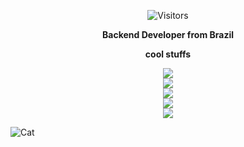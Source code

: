 
<p align="center">
  <img alt="Visitors" src="https://komarev.com/ghpvc/?username=Niix-Dan&color=green" />
</p>

<p align="center">
  <b>Backend Developer from Brazil</b>
</p>

<p align="center">
  <b>cool stuffs</b>
</p>

<p align="center">
  <a href="https://discord.js.org/#/"><img src="https://img.shields.io/badge/Discord.js-FF0000?style=for-the-badge&logo=discord&logoColor=white" /></a><br>
  <a href="https://github.com/DV8FromTheWorld/JDA"><img src="https://img.shields.io/badge/JDA-FF0000?style=for-the-badge&logo=github&logoColor=white" /></a><br>
  <a href="https://github.com/CryptoMorin/XSeries"><img src="https://img.shields.io/badge/XSeries-F7E860?style=for-the-badge&logo=github&logoColor=white" /></a><br>
  <a href="https://github.com/Niix-Dan/WdMath"><img src="https://img.shields.io/badge/WdMath-69f0ff?style=for-the-badge&logo=dithub&logoColor=white" /></a><br>
  
  <img src="https://github-readme-stats.vercel.app/api?username=Niix-Dan&show_icons=true&theme=algolia&hide_title=true&count_private=true" />
</p>

![Cat](https://github.com/Niix-Dan/Niix-Dan/blob/main/cats.gif?raw=true)
